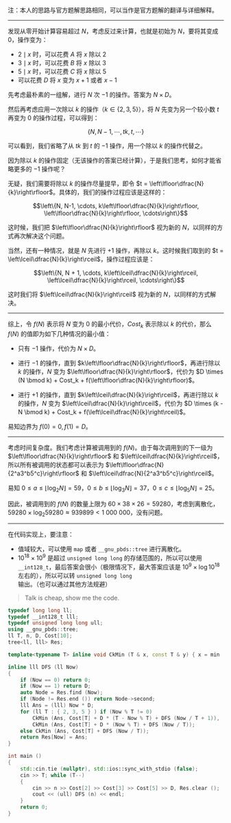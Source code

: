 注：本人的思路与官方题解思路相同，可以当作是官方题解的翻译与详细解释。

----

发现从零开始计算容易超过 $N$，考虑反过来计算，也就是初始为 $N$，要将其变成 $0$，操作变为：

* $2 \mid x$ 时，可以花费 $A$ 将 $x$ 除以 $2$
* $3 \mid x$ 时，可以花费 $B$ 将 $x$ 除以 $3$
* $5 \mid x$ 时，可以花费 $C$ 将 $x$ 除以 $5$
* 可以花费 $D$ 将 $x$ 变为 $x + 1$ 或者 $x - 1$

先考虑最朴素的一组解，进行 $N$ 次 $-1$ 的操作。答案为 $N \times D$。

然后再考虑应用一次除以 $k$ 的操作（$k \in \{ 2, 3, 5\}$），将 $N$ 先变为另一个较小数 $t$ 再变为 $0$ 的操作过程，可以得到：

$$\left\{ N, N-1, \cdots, tk, t, \cdots\right\}$$

可以看到，我们省略了从 $tk$ 到 $t$ 的 $-1$ 操作，用一个除以 $k$ 的操作代替之。

因为除以 $k$ 的操作固定（无该操作的答案已经计算），于是我们思考，如何才能省略更多的 $-1$ 操作呢？

无疑，我们需要将除以 $k$ 的操作尽量提早，即令 $t = \left\lfloor\dfrac{N}{k}\right\rfloor$。具体的，我们的操作过程应该是这样的：

$$\left\{N, N-1, \cdots, k\left\lfloor\dfrac{N}{k}\right\rfloor, \left\lfloor\dfrac{N}{k}\right\rfloor, \cdots\right\}$$

这时候，我们把 $\left\lfloor\dfrac{N}{k}\right\rfloor$ 视为新的 $N$，以同样的方式再次解决这个问题。

当然，还有一种情况，就是 $N$ 先进行 $+1$ 操作，再除以 $k$。这时候我们取到的 $t = \left\lceil\dfrac{N}{k}\right\rceil$，操作过程应该是：

$$\left\{N, N + 1, \cdots, k\left\lceil\dfrac{N}{k}\right\rceil, \left\lceil\dfrac{N}{k}\right\rceil, \cdots\right\}$$

这时我们将 $\left\lceil\dfrac{N}{k}\right\rceil$ 视为新的 $N$，以同样的方式解决。

---

综上，令 $f(N)$ 表示将 $N$ 变为 $0$ 的最小代价，$Cost_k$ 表示除以 $k$ 的代价，那么 $f(N)$ 的值即为如下几种情况的最小值：

* 只有 $-1$ 操作，代价为 $N \times D$。

* 进行 $-1$ 的操作，直到 $k\left\lfloor\dfrac{N}{k}\right\rfloor$，再进行除以 $k$ 的操作，$N$ 变为 $\left\lfloor\dfrac{N}{k}\right\rfloor$，代价为 $D \times (N \bmod k) + Cost_k + f(\left\lfloor\dfrac{N}{k}\right\rfloor)$。

* 进行 $+1$ 的操作，直到 $k\left\lceil\dfrac{N}{k}\right\rceil$，再进行除以 $k$ 的操作，$N$ 变为 $\left\lceil\dfrac{N}{k}\right\rceil$，代价为 $D \times (k - N \bmod k) + Cost_k + f(\left\lceil\dfrac{N}{k}\right\rceil)$。

易知边界为 $f(0) = 0, f(1) = D$。

---

考虑时间复杂度。我们考虑计算被调用到的 $f(N)$。由于每次调用到的下一级为 $\left\lfloor\dfrac{N}{k}\right\rfloor$ 和  $\left\lceil\dfrac{N}{k}\right\rceil$，所以所有被调用的状态都可以表示为 $\left\lfloor\dfrac{N}{2^a3^b5^c}\right\rfloor$ 和 $\left\lceil\dfrac{N}{2^a3^b5^c}\right\rceil$。

易知 $0 \leq a \leq \left\lfloor\log_2{N}\right\rfloor = 59$，$0 \leq b \leq \left\lfloor\log_3{N}\right\rfloor = 37$，$0 \leq c \leq \left\lfloor\log_5{N}\right\rfloor = 25$。

因此，被调用到的 $f(N)$ 的数量上限为 $60 \times 38 \times 26 = 59280$，考虑到离散化，$59280 \times \log_2{59280} \approx 939899 < 1\ 000\ 000$，没有问题。

---

在代码实现上，要注意：
* 值域较大，可以使用 ```map``` 或者 ```__gnu_pbds::tree``` 进行离散化。
* $10^{18} \times 10^9$ 是超过 ```unsigned long long``` 的存储范围的，所以可以使用 ```__int128_t```，最后答案会很小（极限情况下，最大答案应该是 $10^9 \times \log{10^{18}}$ 左右的），所以可以转 ```unsigned long long``` 输出。（也可以通过其他方法规避）

> Talk is cheap, show me the code.

```cpp
typedef long long ll;
typedef __int128_t lll;
typedef unsigned long long ull;
using __gnu_pbds::tree;
ll T, n, D, Cost[10];
tree<ll, lll> Res;

template<typename T> inline void CkMin (T & x, const T & y) { x = min (x, y); }

inline lll DFS (ll Now)
{
	if (Now == 0) return 0;
	if (Now == 1) return D;
	auto Node = Res.find (Now);
	if (Node != Res.end ()) return Node->second;
	lll Ans = (lll) Now * D;
	for (ll T : { 2, 3, 5 } ) if (Now % T != 0)
		CkMin (Ans, Cost[T] + D * (T - Now % T) + DFS (Now / T + 1)),
		CkMin (Ans, Cost[T] + D * (Now % T) + DFS (Now / T));
	else CkMin (Ans, Cost[T] + DFS (Now / T));
	return Res[Now] = Ans;
}

int main ()
{
	std::cin.tie (nullptr), std::ios::sync_with_stdio (false);
	cin >> T; while (T--)
	{
		cin >> n >> Cost[2] >> Cost[3] >> Cost[5] >> D, Res.clear ();
		cout << (ull) DFS (n) << endl;
	}
	return 0;
}
```